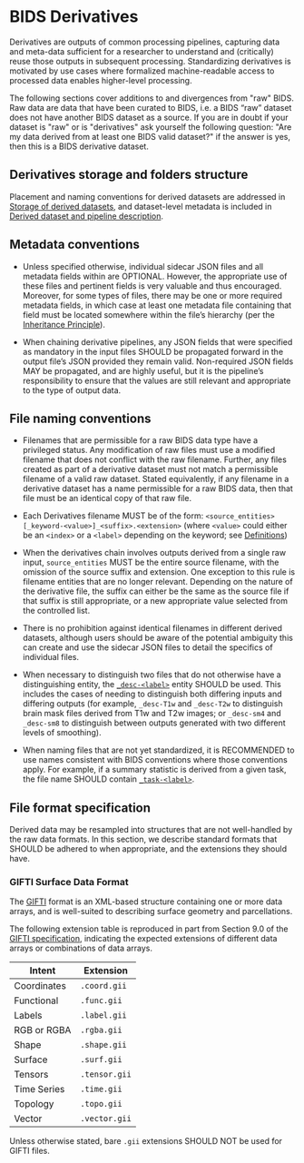 # BIDS Derivatives

Derivatives are outputs of common processing pipelines, capturing data and 
meta-data sufficient for a researcher to understand and (critically) reuse those
outputs in subsequent processing. 
Standardizing derivatives is motivated by use cases where formalized
machine-readable access to processed data enables higher-level processing.

The following sections cover additions to and divergences from "raw" BIDS. Raw data are 
data that have been curated to BIDS, i.e. a BIDS “raw” dataset does not have another BIDS
dataset as a source. If you are in doubt if your dataset is "raw" or
is "derivatives" ask yourself the following question: "Are my data derived from at least
one BIDS valid dataset?" if the answer is yes, then this is a BIDS derivative dataset. 

## Derivatives storage and folders structure

Placement and naming conventions for derived datasets are addressed in
[Storage of derived datasets][storage], and dataset-level metadata is included
in [Derived dataset and pipeline description][derived-dataset-description].

## Metadata conventions

-   Unless specified otherwise, individual sidecar JSON files and all metadata
    fields within are OPTIONAL. However, the appropriate use of these files and
    pertinent fields is very valuable and thus encouraged. Moreover, for some
    types of files, there may be one or more required metadata fields, in which
    case at least one metadata file containing that field must be located
    somewhere within the file’s hierarchy (per the
    [Inheritance Principle](../common-principles.md#the-inheritance-principle)).

-   When chaining derivative pipelines, any JSON fields that were specified as
    mandatory in the input files SHOULD be propagated forward in the output
    file’s JSON provided they remain valid. Non-required JSON fields MAY be
    propagated, and are highly useful, but it is the pipeline’s responsibility
    to ensure that the values are still relevant and appropriate to the type of
    output data.

## File naming conventions

-   Filenames that are permissible for a raw BIDS data type have a privileged
    status. Any modification of raw files must use a modified filename that does
    not conflict with the raw filename. Further, any files created as part of a
    derivative dataset must not match a permissible filename of a valid raw
    dataset. Stated equivalently, if any filename in a derivative dataset has a
    name permissible for a raw BIDS data, then that file must be an identical
    copy of that raw file.

-   Each Derivatives filename MUST be of the form:
    `<source_entities>[_keyword-<value>]_<suffix>.<extension>`
    (where `<value>` could either be an `<index>` or a `<label>` depending on
    the keyword; see [Definitions][definitions])

-   When the derivatives chain involves outputs derived from a single raw input,
    `source_entities` MUST be the entire source filename, with the omission of
    the source suffix and extension. One exception to this rule is filename
    entities that are no longer relevant. Depending on the nature of the
    derivative file, the suffix can either be the same as the source file if
    that suffix is still appropriate, or a new appropriate value selected from
    the controlled list.

-   There is no prohibition against identical filenames in different derived
    datasets, although users should be aware of the potential ambiguity this can
    create and use the sidecar JSON files to detail the specifics of individual
    files.

-   When necessary to distinguish two files that do not otherwise have a
    distinguishing entity, the [`_desc-<label>`](../appendices/entities.md#desc)
    entity SHOULD be used.
    This includes the cases of needing to distinguish both differing inputs and
    differing outputs (for example, `_desc-T1w` and `_desc-T2w` to distinguish
    brain mask files derived from T1w and T2w images;
    or `_desc-sm4` and `_desc-sm8` to distinguish between outputs generated with
    two different levels of smoothing).

-   When naming files that are not yet standardized, it is RECOMMENDED to use
    names consistent with BIDS conventions where those conventions apply.
    For example, if a summary statistic is derived from a given task, the file
    name SHOULD contain [`_task-<label>`](../appendices/entities.md#task).

## File format specification

Derived data may be resampled into structures that are not well-handled by the
raw data formats.
In this section, we describe standard formats that SHOULD be adhered to when
appropriate, and the extensions they should have.

### GIFTI Surface Data Format

The [GIFTI][gifti] format is an XML-based structure containing one or more data arrays,
and is well-suited to describing surface geometry and parcellations.

The following extension table is reproduced in part from Section 9.0 of the
[GIFTI specification][gifti-spec], indicating the expected extensions of different data arrays
or combinations of data arrays.

| Intent      | Extension     |
|-------------|---------------|
| Coordinates | `.coord.gii`  |
| Functional  | `.func.gii`   |
| Labels      | `.label.gii`  |
| RGB or RGBA | `.rgba.gii`   |
| Shape       | `.shape.gii`  |
| Surface     | `.surf.gii`   |
| Tensors     | `.tensor.gii` |
| Time Series | `.time.gii`   |
| Topology    | `.topo.gii`   |
| Vector      | `.vector.gii` |

Unless otherwise stated, bare `.gii` extensions SHOULD NOT be used
for GIFTI files.

<!-- Link Definitions -->

[definitions]: ../common-principles.md#definitions

[storage]: ../common-principles.md#storage-of-derived-datasets

[derived-dataset-description]: ../modality-agnostic-files.md#derived-dataset-and-pipeline-description

[gifti]: https://www.nitrc.org/projects/gifti/

[gifti-spec]: https://www.nitrc.org/frs/download.php/2871/GIFTI_Surface_Format.pdf
